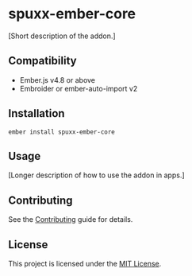# spuxx-ember-core

[Short description of the addon.]

## Compatibility

- Ember.js v4.8 or above
- Embroider or ember-auto-import v2

## Installation

```
ember install spuxx-ember-core
```

## Usage

[Longer description of how to use the addon in apps.]

## Contributing

See the [Contributing](CONTRIBUTING.md) guide for details.

## License

This project is licensed under the [MIT License](LICENSE.md).
